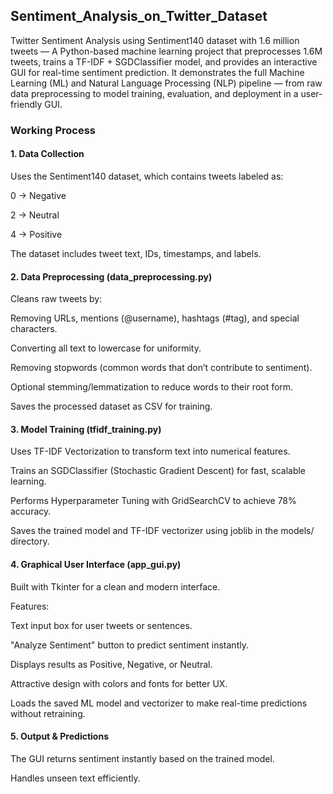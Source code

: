 ## Sentiment_Analysis_on_Twitter_Dataset
Twitter Sentiment Analysis using Sentiment140 dataset with 1.6 million tweets — A Python-based machine learning project that preprocesses 1.6M tweets, trains a TF-IDF + SGDClassifier model, and provides an interactive GUI for real-time sentiment prediction. It demonstrates the full Machine Learning (ML) and Natural Language Processing (NLP) pipeline — from raw data preprocessing to model training, evaluation, and deployment in a user-friendly GUI.

### Working Process
#### 1. Data Collection
Uses the Sentiment140 dataset, which contains tweets labeled as:

0 → Negative

2 → Neutral

4 → Positive

The dataset includes tweet text, IDs, timestamps, and labels.

#### 2. Data Preprocessing (data_preprocessing.py)
Cleans raw tweets by:

Removing URLs, mentions (@username), hashtags (#tag), and special characters.

Converting all text to lowercase for uniformity.

Removing stopwords (common words that don’t contribute to sentiment).

Optional stemming/lemmatization to reduce words to their root form.

Saves the processed dataset as CSV for training.

#### 3. Model Training (tfidf_training.py)
Uses TF-IDF Vectorization to transform text into numerical features.

Trains an SGDClassifier (Stochastic Gradient Descent) for fast, scalable learning.

Performs Hyperparameter Tuning with GridSearchCV to achieve 78% accuracy.

Saves the trained model and TF-IDF vectorizer using joblib in the models/ directory.


#### 4. Graphical User Interface (app_gui.py)
Built with Tkinter for a clean and modern interface.

Features:

Text input box for user tweets or sentences.

"Analyze Sentiment" button to predict sentiment instantly.

Displays results as Positive, Negative, or Neutral.

Attractive design with colors and fonts for better UX.

Loads the saved ML model and vectorizer to make real-time predictions without retraining.

#### 5. Output & Predictions
The GUI returns sentiment instantly based on the trained model.

Handles unseen text efficiently.
